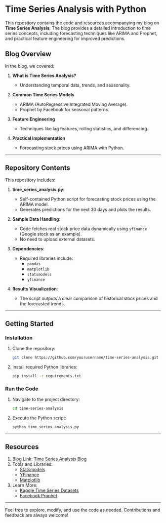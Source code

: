 # Time Series Analysis with Python  

This repository contains the code and resources accompanying my blog on **Time Series Analysis**. The blog provides a detailed introduction to time series concepts, including forecasting techniques like ARIMA and Prophet, and practical feature engineering for improved predictions.

## Blog Overview  

In the blog, we covered:  
1. **What is Time Series Analysis?**  
   - Understanding temporal data, trends, and seasonality.  

2. **Common Time Series Models**  
   - ARIMA (AutoRegressive Integrated Moving Average).  
   - Prophet by Facebook for seasonal patterns.  

3. **Feature Engineering**  
   - Techniques like lag features, rolling statistics, and differencing.  

4. **Practical Implementation**  
   - Forecasting stock prices using ARIMA with Python.  

---

## Repository Contents  

This repository includes:  
1. **time_series_analysis.py**:  
   - Self-contained Python script for forecasting stock prices using the ARIMA model.  
   - Generates predictions for the next 30 days and plots the results.  

2. **Sample Data Handling**:  
   - Code fetches real stock price data dynamically using `yfinance` (Google stock as an example).  
   - No need to upload external datasets.  

3. **Dependencies**:  
   - Required libraries include:  
     - `pandas`  
     - `matplotlib`  
     - `statsmodels`  
     - `yfinance`  

4. **Results Visualization**:  
   - The script outputs a clear comparison of historical stock prices and the forecasted trends.  

---

## Getting Started  

### Installation  

1. Clone the repository:  
   ```bash  
   git clone https://github.com/yourusername/time-series-analysis.git  
   ```  

2. Install required Python libraries:  
   ```bash  
   pip install -r requirements.txt  
   ```  

### Run the Code  

1. Navigate to the project directory:  
   ```bash  
   cd time-series-analysis  
   ```  

2. Execute the Python script:  
   ```bash  
   python time_series_analysis.py  
   ```  

---

## Resources  

1. Blog Link: [Time Series Analysis Blog](#)  
2. Tools and Libraries:  
   - [Statsmodels](https://www.statsmodels.org/)  
   - [YFinance](https://pypi.org/project/yfinance/)  
   - [Matplotlib](https://matplotlib.org/)  
3. Learn More:  
   - [Kaggle Time Series Datasets](https://www.kaggle.com/)  
   - [Facebook Prophet](https://facebook.github.io/prophet/)  

---

Feel free to explore, modify, and use the code as needed. Contributions and feedback are always welcome!  
